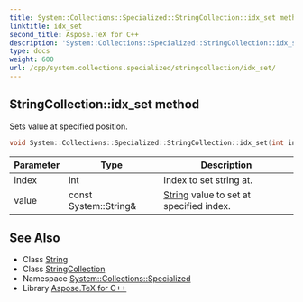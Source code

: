 ```yaml
---
title: System::Collections::Specialized::StringCollection::idx_set method
linktitle: idx_set
second_title: Aspose.TeX for C++
description: 'System::Collections::Specialized::StringCollection::idx_set method. Sets value at specified position in C++.'
type: docs
weight: 600
url: /cpp/system.collections.specialized/stringcollection/idx_set/
---
```

## StringCollection::idx_set method


Sets value at specified position.

```cpp
void System::Collections::Specialized::StringCollection::idx_set(int index, const System::String &value)
```


| Parameter | Type | Description |
| --- | --- | --- |
| index | int | Index to set string at. |
| value | const System::String\& | [String](../../../system/string/) value to set at specified index. |

## See Also

* Class [String](../../../system/string/)
* Class [StringCollection](../)
* Namespace [System::Collections::Specialized](../../)
* Library [Aspose.TeX for C++](../../../)
